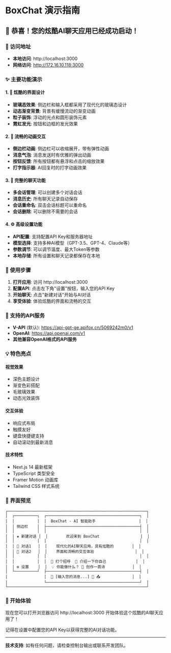 # BoxChat 演示指南

## 🎉 恭喜！您的炫酷AI聊天应用已经成功启动！

### 📍 访问地址
- **本地访问**: http://localhost:3000
- **网络访问**: http://172.16.10.118:3000

### ✨ 主要功能演示

#### 1. 🎨 炫酷的界面设计
- **玻璃态效果**: 侧边栏和输入框都采用了现代化的玻璃态设计
- **动态渐变背景**: 背景有缓慢流动的渐变动画
- **粒子装饰**: 浮动的光点和圆形装饰元素
- **霓虹发光**: 按钮和边框的发光效果

#### 2. 🚀 流畅的动画交互
- **侧边栏动画**: 侧边栏可以收缩展开，带有弹性动画
- **消息气泡**: 消息发送时有优雅的弹出动画
- **按钮反馈**: 所有按钮都有悬浮和点击的缩放效果
- **打字指示器**: AI回复时的打字动画效果

#### 3. 💬 完整的聊天功能
- **多会话管理**: 可以创建多个对话会话
- **消息历史**: 所有聊天记录自动保存
- **会话重命名**: 双击会话标题可以重命名
- **会话删除**: 可以删除不需要的会话

#### 4. ⚙️ 高级设置功能
- **API配置**: 支持配置API Key和服务器地址
- **模型选择**: 支持多种AI模型（GPT-3.5、GPT-4、Claude等）
- **参数调节**: 可以调节温度、最大Token等参数
- **本地存储**: 所有设置和聊天记录都保存在本地

### 🎯 使用步骤

1. **打开应用**: 访问 http://localhost:3000
2. **配置API**: 点击左下角"设置"按钮，输入您的API Key
3. **开始聊天**: 点击"新建对话"开始与AI对话
4. **享受体验**: 体验炫酷的界面和流畅的交互

### 🔧 支持的API服务

- **V-API** (默认): https://api-gpt-ge.apifox.cn/5069242m0/v1
- **OpenAI**: https://api.openai.com/v1
- **其他兼容OpenAI格式的API服务**

### 💡 特色亮点

#### 视觉效果
- 深色主题设计
- 渐变色彩搭配
- 毛玻璃效果
- 动态光效装饰

#### 交互体验
- 响应式布局
- 触摸友好
- 键盘快捷键支持
- 自动滚动到最新消息

#### 技术特性
- Next.js 14 最新框架
- TypeScript 类型安全
- Framer Motion 动画库
- Tailwind CSS 样式系统

### 🎨 界面预览

```
┌─────────────────────────────────────────────────────────────┐
│  ┌──────────┐  ┌─────────────────────────────────────────┐  │
│  │          │  │  BoxChat - AI 智能助手                   │  │
│  │ 侧边栏    │  ├─────────────────────────────────────────┤  │
│  │          │  │                                         │  │
│  │ ✚ 新建对话 │  │        欢迎来到 BoxChat                  │  │
│  │          │  │                                         │  │
│  │ 📝 对话1   │  │    现代化的AI聊天应用，具有炫酷的        │  │
│  │ 📝 对话2   │  │    界面和流畅的交互体验                  │  │
│  │          │  │                                         │  │
│  │          │  │  👋 打个招呼  🤖 介绍一下你自己             │  │
│  │ ⚙️ 设置    │  │  💡 你能做什么？ 🎨 创作一首诗            │  │
│  └──────────┘  ├─────────────────────────────────────────┤  │
│                │  💬 [输入您的消息...] 🎤 📤              │  │
│                └─────────────────────────────────────────┘  │
└─────────────────────────────────────────────────────────────┘
```

### 🎉 开始体验

现在您可以打开浏览器访问 http://localhost:3000 开始体验这个炫酷的AI聊天应用了！

记得在设置中配置您的API Key以获得完整的AI对话功能。

---

**技术支持**: 如有任何问题，请检查控制台输出或联系开发团队。
